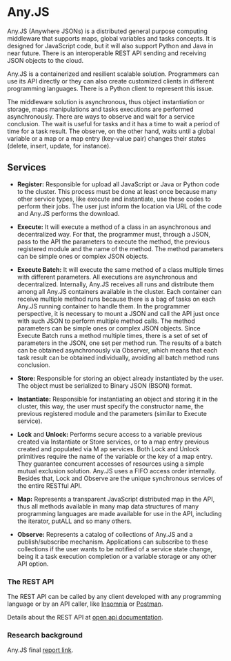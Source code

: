 # Any.JS

Any.JS (Anywhere JSONs) is a distributed general purpose computing middleware that supports maps, global variables and tasks concepts. It is designed for JavaScript code, but it will also support Python and Java in near future. There is an interoperable REST API sending and receiving JSON objects to the cloud.

Any.JS is a containerized and resilient scalable solution. Programmers can use its API directly or they can also create customized clients in different programming languages. There is a Python client to represent this issue. 

The middleware solution is asynchronous, thus object instantiation or storage, maps manipulations and tasks executions are performed asynchronously. There are ways to observe and wait for a service conclusion. The wait is useful for tasks and it has a time to wait a period of time for a task result. The observe, on the other hand, waits until a global variable or a map or a map entry (key-value pair) changes their states (delete, insert, update, for instance). 

## Services
- **Register:** Responsible for upload all JavaScript or Java or Python code to the cluster. This process must be done at least once because many other service types, like execute and instantiate, use these codes to perform their jobs. The user just inform the location via URL of the code and Any.JS performs the download.

- **Execute:** It will execute a method of a class in an asynchronous and decentralized way. For that, the programmer must, through a JSON, pass to the API the parameters to execute the method, the previous registered module and the name of the method. The method parameters can be simple ones or complex JSON objects.

- **Execute Batch:** It will execute the same method of a class multiple times with different parameters. All executions are asynchronous and decentralized. Internally, Any.JS receives all runs and distribute them among all Any.JS containers available in the cluster. Each container can receive multiple method runs because there is a bag of tasks on each Any.JS running container to handle them. In the programmer perspective, it is necessary to mount a JSON and call the API just once with such JSON to perform multiple method calls. The method parameters can be simple ones or complex JSON objects. Since Execute Batch runs a method multiple times, there is a set of set of parameters in the JSON, one set per method run. The results of a batch can be obtained asynchronously via Observer, which means that each task result can be obtained individually, avoiding all batch method runs conclusion.

- **Store:** Responsible for storing an object already instantiated by the user. The object must be serialized to Binary JSON (BSON) format.

- **Instantiate:** Responsible for instantiating an object and storing it in the cluster, this way, the user must specify the constructor name, the previous registered module and the parameters (similar to Execute service).

- **Lock** and **Unlock:** Performs secure access to a variable previous created via Instantiate or Store services, or to a map entry previous created and populated via M ap services. Both Lock and Unlock primitives require the name of the variable or the key of a map entry. They guarantee concurrent accesses of resources using a simple mutual exclusion solution. Any.JS uses a FIFO access order internally. Besides that, Lock and Observe are the unique synchronous services of the entire RESTful API.

- **Map:** Represents a transparent JavaScript distributed map in the API, thus all methods available in many map data structures of many programming languages are made available for use in the API, including the iterator, putALL and so many others.

- **Observe:** Represents a catalog of collections of Any.JS and a publish/subscribe mechanism. Applications can subscribe to these collections if the user wants to be notified of a service state change, being it a task execution completion or a variable storage or any other API option.

### The REST API
The REST API can be called by any client developed with any programming language or by an API caller, like [Insomnia](https://insomnia.rest/) or [Postman](https://www.postman.com/product/api-client/).

Details about the REST API at [open api documentation](https://app.swaggerhub.com/apis-docs/lucasurzedo/AnyJS/1.0.0).


### Research background

Any.JS final [report link](https://www.monografias.ufop.br/bitstream/35400000/4709/6/MONOGRAFIA_AnyJSRestful.pdf).
